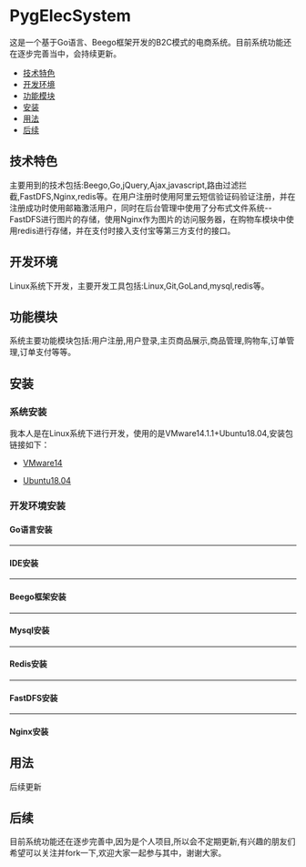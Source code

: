 # PygElecSystem
这是一个基于Go语言、Beego框架开发的B2C模式的电商系统。目前系统功能还在逐步完善当中，会持续更新。




+ [技术特色](#技术特色)
+ [开发环境](#开发环境)
+ [功能模块](#功能模块)
+ [安装](#安装)
+ [用法](#用法)
+ [后续](#后续)


## 技术特色
主要用到的技术包括:Beego,Go,jQuery,Ajax,javascript,路由过滤拦截,FastDFS,Nginx,redis等。在用户注册时使用阿里云短信验证码验证注册，并在注册成功时使用邮箱激活用户，同时在后台管理中使用了分布式文件系统--FastDFS进行图片的存储，使用Nginx作为图片的访问服务器，在购物车模块中使用redis进行存储，并在支付时接入支付宝等第三方支付的接口。

## 开发环境
Linux系统下开发，主要开发工具包括:Linux,Git,GoLand,mysql,redis等。

## 功能模块
系统主要功能模块包括:用户注册,用户登录,主页商品展示,商品管理,购物车,订单管理,订单支付等等。

## 安装
### 系统安装
我本人是在Linux系统下进行开发，使用的是VMware14.1.1+Ubuntu18.04,安装包链接如下：

+ [VMware14](http://baidu.com)

+ [Ubuntu18.04](http://baidu.com)
### 开发环境安装
#### Go语言安装
***
#### IDE安装
---
#### Beego框架安装
---
#### Mysql安装
---
#### Redis安装
---
#### FastDFS安装
---
#### Nginx安装

## 用法
后续更新

## 后续
目前系统功能还在逐步完善中,因为是个人项目,所以会不定期更新,有兴趣的朋友们希望可以关注并fork一下,欢迎大家一起参与其中，谢谢大家。
